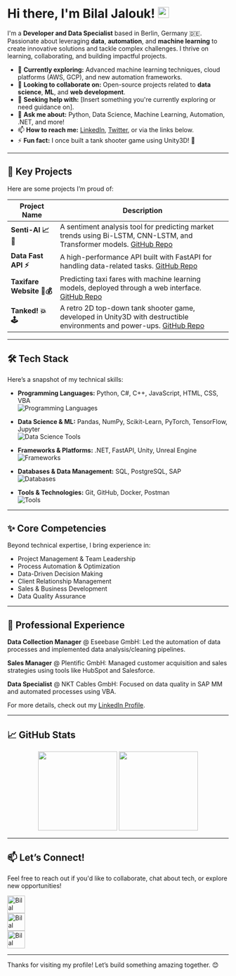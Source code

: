 # Hi there, I'm Bilal Jalouk! <img src="https://media.giphy.com/media/hvRJCLFzcasrR4ia7z/giphy.gif" width="25px">

I'm a **Developer and Data Specialist** based in Berlin, Germany 🇩🇪. Passionate about leveraging **data**, **automation**, and **machine learning** to create innovative solutions and tackle complex challenges. I thrive on learning, collaborating, and building impactful projects.

- 🌱 **Currently exploring:** Advanced machine learning techniques, cloud platforms (AWS, GCP), and new automation frameworks.
- 👯 **Looking to collaborate on:** Open-source projects related to **data science**, **ML**, and **web development**.
- 🤔 **Seeking help with:** [Insert something you're currently exploring or need guidance on].
- 💬 **Ask me about:** Python, Data Science, Machine Learning, Automation, .NET, and more!
- 📫 **How to reach me:** [LinkedIn](https://www.linkedin.com/in/bill-jalouk-637750139/), [Twitter](https://twitter.com/bilaljalook), or via the links below.
- ⚡ **Fun fact:** I once built a tank shooter game using Unity3D! 🚀

---

## 🚀 Key Projects

Here are some projects I’m proud of:

| Project Name | Description |
|--------------|-------------|
| **Senti-Al 📈🤖** | A sentiment analysis tool for predicting market trends using Bi-LSTM, CNN-LSTM, and Transformer models. [GitHub Repo](https://github.com/bilaljalook/senti_ai) |
| **Data Fast API ⚡️** | A high-performance API built with FastAPI for handling data-related tasks. [GitHub Repo](https://github.com/bilaljalook/data-fast-api) |
| **Taxifare Website 🚕💰** | Predicting taxi fares with machine learning models, deployed through a web interface. [GitHub Repo](https://github.com/bilaljalook/taxifare-website) |
| **Tanked! 💥🕹️** | A retro 2D top-down tank shooter game, developed in Unity3D with destructible environments and power-ups. [GitHub Repo](https://github.com/bilaljalook/tanked) |

---

## 🛠️ Tech Stack

Here’s a snapshot of my technical skills:

- **Programming Languages:** Python, C#, C++, JavaScript, HTML, CSS, VBA  
  <img src="https://skillicons.dev/icons?i=python,cs,cpp,js,html,css,vba&perline=7" alt="Programming Languages"/>
  
- **Data Science & ML:** Pandas, NumPy, Scikit-Learn, PyTorch, TensorFlow, Jupyter  
  <img src="https://skillicons.dev/icons?i=pandas,numpy,sklearn,pytorch,tensorflow,jupyter&perline=6" alt="Data Science Tools"/>
  
- **Frameworks & Platforms:** .NET, FastAPI, Unity, Unreal Engine  
  <img src="https://skillicons.dev/icons?i=dotnet,fastapi,unity,unreal&perline=4" alt="Frameworks"/>
  
- **Databases & Data Management:** SQL, PostgreSQL, SAP  
  <img src="https://skillicons.dev/icons?i=sql,postgres,sap&perline=3" alt="Databases"/>
  
- **Tools & Technologies:** Git, GitHub, Docker, Postman  
  <img src="https://skillicons.dev/icons?i=git,github,docker,postman&perline=4" alt="Tools"/>

---

## ✨ Core Competencies

Beyond technical expertise, I bring experience in:

- Project Management & Team Leadership
- Process Automation & Optimization
- Data-Driven Decision Making
- Client Relationship Management
- Sales & Business Development
- Data Quality Assurance

---

## 💼 Professional Experience

**Data Collection Manager** @ Eseebase GmbH: Led the automation of data processes and implemented data analysis/cleaning pipelines.

**Sales Manager** @ Plentific GmbH: Managed customer acquisition and sales strategies using tools like HubSpot and Salesforce.

**Data Specialist** @ NKT Cables GmbH: Focused on data quality in SAP MM and automated processes using VBA.

For more details, check out my [LinkedIn Profile](https://www.linkedin.com/in/bill-jalouk-637750139/).

---

## 📈 GitHub Stats

<p align="center">
  <img height="180em" src="https://github-readme-stats.vercel.app/api?username=bilaljalook&show_icons=true&theme=radical&include_all_commits=true&count_private=true"/>
  <img height="180em" src="https://github-readme-stats.vercel.app/api/top-langs/?username=bilaljalook&layout=compact&langs_count=8&theme=radical"/>
</p>

---

## 📫 Let’s Connect!

Feel free to reach out if you'd like to collaborate, chat about tech, or explore new opportunities!

<a href="https://github.com/bilaljalook" target="_blank"><img align="center" src="https://skillicons.dev/icons?i=github" alt="Bilal Jalouk GitHub" height="40" width="40" /></a>  
<a href="https://www.linkedin.com/in/bill-jalouk-637750139/" target="_blank"><img align="center" src="https://skillicons.dev/icons?i=linkedin" alt="Bilal Jalouk LinkedIn" height="40" width="40" /></a>  
<a href="https://twitter.com/bilaljalook" target="_blank"><img align="center" src="https://skillicons.dev/icons?i=twitter" alt="Bilal Jalouk Twitter" height="40" width="40" /></a>

---

Thanks for visiting my profile! Let’s build something amazing together. 😊
